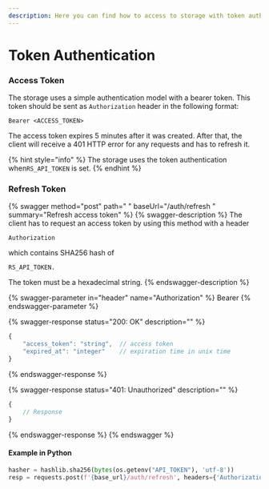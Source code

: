 ```yaml
---
description: Here you can find how to access to storage with token authentication
---
```


# Token Authentication

### Access Token

The storage uses a simple authentication model with a bearer token.  This token should be sent as `Authorization` header in the following format:

```
Bearer <ACCESS_TOKEN>
```

The access token expires 5 minutes after it was created. After that, the client will receive a 401 HTTP error for any requests and has to refresh it.

{% hint style="info" %}
The storage uses the token authentication when`RS_API_TOKEN` is set.
{% endhint %}

### Refresh Token

{% swagger method="post" path=" " baseUrl="/auth/refresh " summary="Refresh access token" %}
{% swagger-description %}
The client has to request an access token by using this method with a header 

`Authorization`

which contains SHA256 hash of 

`RS_API_TOKEN.`

The token must be a hexadecimal string.
{% endswagger-description %}

{% swagger-parameter in="header" name="Authorization" %}
Bearer <SHA256 hash of RS_API_TOKEN>
{% endswagger-parameter %}

{% swagger-response status="200: OK" description="" %}
```javascript
{
    "access_token": "string",  // access token
    "expired_at": "integer"    // expiration time in unix time
}
```
{% endswagger-response %}

{% swagger-response status="401: Unauthorized" description="" %}
```javascript
{
    // Response
}
```
{% endswagger-response %}
{% endswagger %}

#### Example in Python

```python
hasher = hashlib.sha256(bytes(os.getenv("API_TOKEN"), 'utf-8'))
resp = requests.post(f'{base_url}/auth/refresh', headers={'Authorization': f'Bearer {hasher.hexdigest()}'})
```
